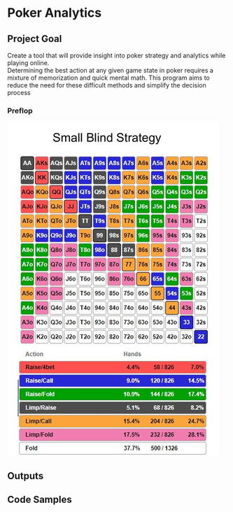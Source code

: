 # Poker Analytics
## Project Goal
Create a tool that will provide insight into poker strategy and analytics while playing online.  
Determining the best action at any given game state in poker requires a mixture of memorization and quick mental math.
This program aims to reduce the need for these difficult methods and simplify the decision process
### Preflop
![Example Small Blind Strategy](/Poker/images/SB_Strat.png)
## Outputs
## Code Samples
